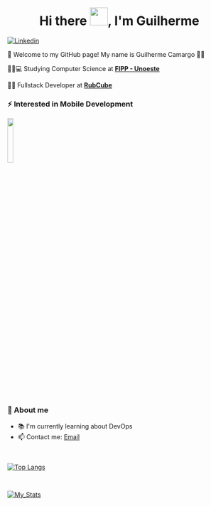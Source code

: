 

<h1 align="center">Hi there <img src="https://github.com/sudnyeshtalekar/sudnyeshtalekar/blob/master/Assets/Hi.gif" width="40px">, I'm Guilherme </h1>

[![Linkedin](https://img.shields.io/badge/-LinkedIn-blue?style=for-the-badge&logo=Linkedin&logoColor=white)](https://www.linkedin.com/in/camargogui/)

:call_me_hand: Welcome to my GitHub page! My name is Guilherme Camargo :ok_man:

👨‍🎓:computer: Studying Computer Science at [**FIPP - Unoeste**](https://unoeste.br/fipp/)

:man_technologist: Fullstack Developer at [**RubCube**](https://www.rubcube.com/)

### ⚡ Interested in Mobile Development
<div>
<img width="16%" src="https://www.asapdevelopers.com/wp-content/uploads/2017/11/react-native-banner-1024x300-e1510060053599-1.png">
</div>

### 🌱 About me

- 📚 I'm currently learning about DevOps
- 📫 Contact me: [Email](mailto:guilhermecolonhese@gmail.com)

<br>

[![Top Langs](https://github-readme-stats.vercel.app/api/top-langs/?username=camargo-gui&layout=compact&theme=tokyonight)](https://github.com/anuraghazra/github-readme-stats)

<br/>

[![My_Stats](https://github-readme-stats.vercel.app/api?username=camargog-gui&show_icons=true&count_private=true&theme=tokyonight)](https://github.com/anuraghazra/github-readme-stats)
